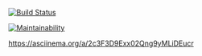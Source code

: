 [![Build Status](https://travis-ci.org/Redxnel/project-lvl1-s380.svg?branch=master)](https://travis-ci.org/Redxnel/project-lvl1-s380)

[![Maintainability](https://api.codeclimate.com/v1/badges/6e6acc54f54f357f90c8/maintainability)](https://codeclimate.com/github/Redxnel/project-lvl1-s380/maintainability)

https://asciinema.org/a/2c3F3D9Exx02Qng9yMLiDEucr
